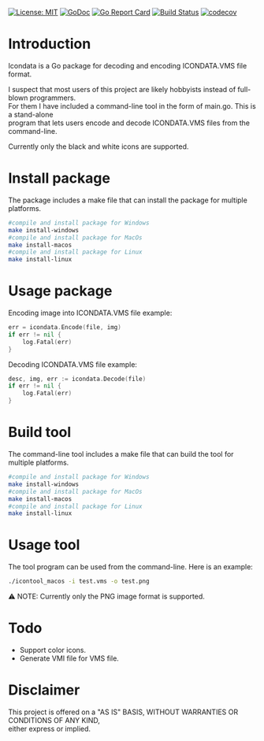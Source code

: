 [![License: MIT](https://img.shields.io/badge/License-MIT-yellow.svg)](https://opensource.org/licenses/MIT)
[![GoDoc](https://godoc.org/github.com/HugoSmits86/dreamcast-vms-icondata-tool/icondata?status.svg)](https://godoc.org/github.com/HugoSmits86/dreamcast-vms-icondata-tool/icondata)
[![Go Report Card](https://goreportcard.com/badge/github.com/HugoSmits86/dreamcast-vms-icondata-tool)](https://goreportcard.com/report/github.com/HugoSmits86/dreamcast-vms-icondata-tool)
[![Build Status](https://travis-ci.com/HugoSmits86/dreamcast-vms-icondata-tool.svg?branch=master)](https://travis-ci.com/HugoSmits86/dreamcast-vms-icondata-tool) 
[![codecov](https://codecov.io/gh/HugoSmits86/dreamcast-vms-icondata-tool/branch/master/graph/badge.svg)](https://codecov.io/gh/HugoSmits86/dreamcast-vms-icondata-tool)

# Introduction

Icondata is a Go package for decoding and encoding ICONDATA.VMS file format.

I suspect that most users of this project are likely hobbyists instead of full-blown programmers.\
For them I have included a command-line tool in the form of main.go. This is a stand-alone\
program that lets users encode and decode ICONDATA.VMS files from the command-line.

Currently only the black and white icons are supported.

# Install package

The package includes a make file that can install the package for multiple platforms.

```Bash
#compile and install package for Windows
make install-windows
#compile and install package for MacOs
make install-macos
#compile and install package for Linux
make install-linux
```

# Usage package

Encoding image into ICONDATA.VMS file example:
```Go
err = icondata.Encode(file, img)
if err != nil {
    log.Fatal(err)
}
```

Decoding ICONDATA.VMS file example:
```Go
desc, img, err := icondata.Decode(file)
if err != nil {
    log.Fatal(err)
}
```


# Build tool

The command-line tool includes a make file that can build the tool for multiple platforms.

```Bash
#compile and install package for Windows
make install-windows
#compile and install package for MacOs
make install-macos
#compile and install package for Linux
make install-linux
```

# Usage tool

The tool program can be used from the command-line. Here is an example:
```Bash
./icontool_macos -i test.vms -o test.png
```
:warning: NOTE: Currently only the PNG image format is supported.

# Todo

* Support color icons.
* Generate VMI file for VMS file.

# Disclaimer

This project is offered on a "AS IS" BASIS, WITHOUT WARRANTIES OR CONDITIONS OF ANY KIND,\
either express or implied.

